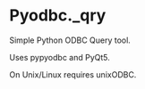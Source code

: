 Pyodbc._qry
===========

Simple Python ODBC Query tool.

Uses pypyodbc and PyQt5.

On Unix/Linux requires unixODBC.

